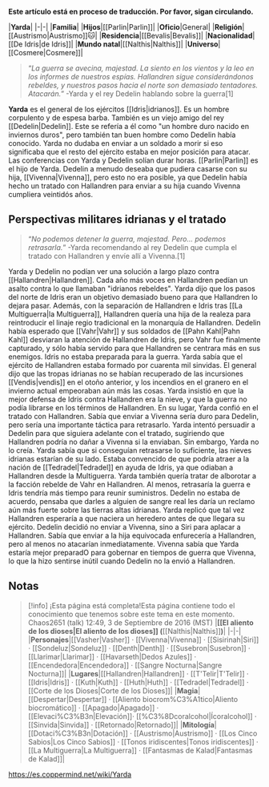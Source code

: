 **Este artículo está en proceso de traducción. Por favor, sigan circulando.**


|**Yarda**|
|-|-|
|**Familia**|
|**Hijos**|[[Parlin\|Parlin]]|
|**Oficio**|General|
|**Religión**|[[Austrismo\|Austrismo]]🐱︎|
|**Residencia**|[[Bevalis\|Bevalis]]|
|**Nacionalidad**|[[De Idris\|de Idris]]|
|**Mundo natal**|[[Nalthis\|Nalthis]]|
|**Universo**|[[Cosmere\|Cosmere]]|

>“*La guerra se avecina, majestad. La siento en los vientos y la leo en los informes de nuestros espías. Hallandren sigue considerándonos rebeldes, y nuestros pasos hacia el norte son demasiado tentadores. Atacarán.*”
\-Yarda y el rey Dedelin hablando sobre la guerra[1]


**Yarda** es el general de los ejércitos [[Idris\|idrianos]]. Es un hombre corpulento y de espesa barba. También es un viejo amigo del rey [[Dedelin\|Dedelin]]. Este se refería a él como "un hombre duro nacido en inviernos duros", pero también tan buen hombre como Dedelin había conocido. Yarda no dudaba en enviar a un soldado a morir si eso significaba que el resto del ejército estaba en mejor posición para atacar. Las conferencias con Yarda y Dedelin solían durar horas.
[[Parlin\|Parlin]] es el hijo de Yarda. Dedelin a menudo deseaba que pudiera casarse con su hija, [[Vivenna\|Vivenna]], pero esto no era posible, ya que Dedelin había hecho un tratado con Hallandren para enviar a su hija cuando Vivenna cumpliera veintidós años.

## Perspectivas militares idrianas y el tratado
>“*No podemos detener la guerra, majestad. Pero... podemos retrasarla.*”
\-Yarda recomendando al rey Dedelin que cumpla el tratado con Hallandren y envíe allí a Vivenna.[1]


Yarda y Dedelin no podían ver una solución a largo plazo contra [[Hallandren\|Hallandren]]. Cada año más voces en Hallandren pedían un asalto contra lo que llamaban "idrianos rebeldes". Yarda dijo que los pasos del norte de Idris eran un objetivo demasiado bueno para que Hallandren lo dejara pasar. Además, con la separación de Hallandren e Idris tras [[La Multiguerra\|la Multiguerra]], Hallandren quería una hija de la realeza para reintroducir el linaje regio tradicional en la monarquía de Hallandren.
Dedelin había esperado que [[Vahr\|Vahr]] y sus soldados de [[Pahn Kahl\|Pahn Kahl]] desviaran la atención de Hallandren de Idris, pero Vahr fue finalmente capturado, y sólo había servido para que Hallandren se centrara más en sus enemigos.
Idris no estaba preparada para la guerra. Yarda sabía que el ejército de Hallandren estaba formado por cuarenta mil sinvidas. El general dijo que las tropas idrianas no se habían recuperado de las incursiones [[Vendis\|vendis]] en el otoño anterior, y los incendios en el granero en el invierno actual empeoraban aún más las cosas. Yarda insistió en que la mejor defensa de Idris contra Hallandren era la nieve, y que la guerra no podía librarse en los términos de Hallandren.
En su lugar, Yarda confió en el tratado con Hallandren. Sabía que enviar a Vivenna sería duro para Dedelin, pero sería una importante táctica para retrasarlo. Yarda intentó persuadir a Dedelin para que siguiera adelante con el tratado, sugiriendo que Hallandren podría no dañar a Vivenna si la enviaban. Sin embargo, Yarda no lo creía.
Yarda sabía que si conseguían retrasarse lo suficiente, las nieves idrianas estarían de su lado. Estaba convencido de que podría atraer a la nación de [[Tedradel\|Tedradel]] en ayuda de Idris, ya que odiaban a Hallandren desde la Multiguerra. Yarda también quería tratar de alborotar a la facción rebelde de Vahr en Hallandren. Al menos, retrasaría la guerra e Idris tendría más tiempo para reunir suministros. Dedelin no estaba de acuerdo, pensaba que darles a alguien de sangre real les daría un reclamo aún más fuerte sobre las tierras altas idrianas. Yarda replicó que tal vez Hallandren esperaría a que naciera un heredero antes de que llegara su ejército.
Dedelin decidió no enviar a Vivenna, sino a Siri para aplacar a Hallandren. Sabía que enviar a la hija equivocada enfurecería a Hallandren, pero al menos no atacarían inmediatamente.
Vivenna sabía que Yarda estaría mejor preparadO para gobernar en tiempos de guerra que Vivenna, lo que la hizo sentirse inútil cuando Dedelin no la envió a Hallandren.

## Notas

> [!info] ¡Esta página está completa!Esta página contiene todo el conocimiento que tenemos sobre este tema en este momento.
Chaos2651 (talk) 12:49, 3 de Septiembre de 2016 (MST)
|**[[El aliento de los dioses\|El aliento de los dioses]] (**[[Nalthis\|Nalthis]]**)**|
|-|-|
|**Personajes**|[[Vasher\|Vasher]] · [[Vivenna\|Vivenna]] · [[Sisirinah\|Siri]] · [[Sondeluz\|Sondeluz]] · [[Denth\|Denth]] · [[Susebron\|Susebron]] · [[Llarimar\|Llarimar]] · [[Havarseth\|Dedos Azules]] · [[Encendedora\|Encendedora]] · [[Sangre Nocturna\|Sangre Nocturna]]|
|**Lugares**|[[Hallandren\|Hallandren]] · [[T'Telir\|T'Telir]] · [[Idris\|Idris]] · [[Kuth\|Kuth]] · [[Huth\|Huth]] · [[Tedradel\|Tedradel]] · [[Corte de los Dioses\|Corte de los Dioses]]|
|**Magia**|[[Despertar\|Despertar]] · [[Aliento biocrom%C3%A1tico\|Aliento biocromático]] · [[Apagado\|Apagado]] · [[Elevaci%C3%B3n\|Elevación]]· [[%C3%8Dcoralcohol\|Ícoralcohol]] · [[Sinvida\|Sinvida]] · [[Retornado\|Retornado]]|
|**Mitología**|[[Dotaci%C3%B3n\|Dotación]] · [[Austrismo\|Austrismo]] · [[Los Cinco Sabios\|Los Cinco Sabios]] · [[Tonos iridiscentes\|Tonos iridiscentes]] · [[La Multiguerra\|La Multiguerra]] · [[Fantasmas de Kalad\|Fantasmas de Kalad]]|



https://es.coppermind.net/wiki/Yarda